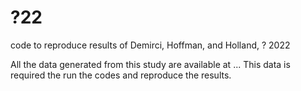 # ?22
code to reproduce results of Demirci, Hoffman, and Holland, ? 2022

All the data generated from this study are available at ... This data is required the run the codes and reproduce the results.
